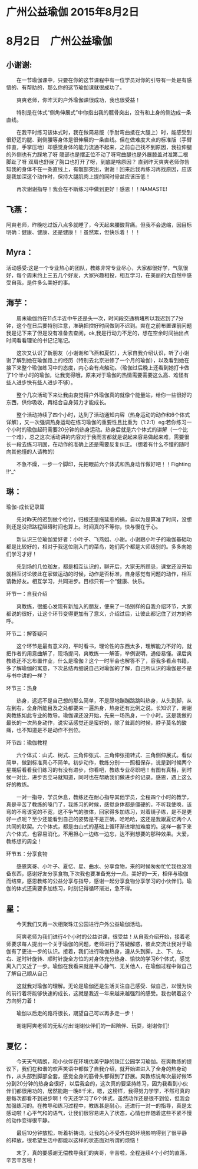 # 广州公益瑜伽 2015年8月2日


# **8月2日　广州公益瑜伽**



## **小谢谢:**

　　在一节瑜伽课中，只要在你的这节课程中有一位学员对你的引导有一处是有感悟的、有帮助的，那么你的这节瑜伽课就很成功了。

　　爽爽老师，你昨天的户外瑜伽课很成功，我也很受益！

　　特别是在体式“侧角伸展式”中你指出我的髋骨突出，没有和上身的侧边成一条直线。

　　在我平时练习该体式时，我在做简易版（手肘弯曲抵在大腿上）时，能感受到很舒适的腿、到侧腰等身体是很伸展的一条直线。但在做难度大点的标准版（手臂伸直，手掌压地）却感觉身体的能力流通不起来，之前自己找不到原因，我拉伸腿的外侧也有力踩地了呀 髋部也是摆正位不动了呀弯曲腿也是外展膝盖对准第二根脚趾了呀 双肩也舒展了胸口也打开了呀，到底是啥原因？ 直到昨天爽爽老师你告知我的身体不在一条直线上，有髋部突出，谢谢！回来后我再练习再找原因，应该是我加深这个动作时，保持大腿肌肉上提的同时骨盆应该压低！

　　再次谢谢指导！我会在不断练习中做到更好！感恩！！NAMASTE!
　　

## **飞燕：**

阿爽老师，昨晚吃过饭八点多就睡了，今天起来腰酸背痛。但我不会退缩，因目标明确：健康、健康、还是健康！！虽然累，但快乐着！！！


## **Myra：**

活动感受:这是一个专业热心的团队，教练非常专业尽心，大家都很好学，气氛很好，每个周末约上三五几个好友，大家兴趣相投，相互学习，在美丽的大自然中感受自我，是件多么美好的事。



## **海芋：**

　　周末瑜伽约在11点半近中午还是头一次，时间段交通稍堵所以我迟到了7分钟，这个在日后要特别注意，准确把控好时间做到不迟到。爽在之前布置课前问题我是记下来了但是没有准备去查阅，ok,我是行动力不足的，想在空余时间抽出点时间看看理论的书记记笔记。

　　这次又认识了新朋友（小谢谢和飞燕和夏忆），大家自我介绍认识，听了小谢谢了解到她在瑜伽路上的经历（特别去北京进修了一个月的瑜伽），以及看到她在接下来整个瑜伽练习中的态度，内心会有点触动。（瑜伽过后晚上还看到她打卡做了1个半小时的瑜伽，让我觉得哦，原来对于瑜伽的热情需要需要这么高、难怪有些人进步快有些人进步不够）。

　　整个几次活动下来让我由衷觉得户外瑜伽真的就像个能量站，给你一些很好的东西，供你吸收，再结合自身努力才能成长。

　　整个活动持续了四个小时，达到了活动通知内容（热身运动的动作和6个体式详解），又一次强调热身运动在练习瑜伽的重要性且比重为（1:2:1）eg:若你练习一个小时的瑜伽起码需要20分钟的热身运动。热身后就是六个体式的讲解（一个比一个难），总之这次活动讲的内容对于我而言都就是说起来容易做起来难，需要很长一段去练习巩固，在动作的准确上还是需要反复纠正。（想着有什么不懂的随时向其他懂的人请教的）

　　不急不燥，一步一个脚印，先把眼前六个体式和热身动作做好吧！！Fighting !!^_^
　　

## **琳：**

瑜伽-成长记录篇

　　先对昨天的迟到做个检讨，归根还是拖延惹的祸，自以为是算准了时间，没想到还是没把路程阻碍时间也算上。时间真的不等你，快与慢在于心。

　　新认识三位瑜伽爱好者：小叶子、飞燕姐、小谢。小谢跟小叶子的瑜伽基础功都是比较好的，相对于我这位刚入门的菜鸟，她们两个都是大师级别的。多多向她们学习才好！

　　先到场的几位珈友，都是相互认识的，聊开后，大家无所顾忌，课堂还没开始就相互讨论彼此在家做运动的时候，动作是否标准，自身感觉有问题的动作，相互请教好友。相互学习，共同进步。目标只有一个“健康、快乐。

环节一：自我介绍

　　爽教练，很细心发现有新加入的朋友，便来了一场别样的自我介绍环节，大家都说的很好，让这个环节变得更加有了意义，介绍过后，让彼此都记住了对方的称呼。

环节二：解答疑问

　　这个环节是最有意义的，平时看书，理论性的东西太多，理解能力不好的，就把作者的用意曲解了，现场提问，爽教练一一解答，举例说明，通俗易懂。课后爽教练还不忘布置作业，什么是瑜伽？这个一时半会也解答不了，容我多看点书籍，多了解瑜伽的寓意，下次总结再细说自己对瑜伽的了解，自己所认识的瑜伽是不是与书中讲的一样？

环节三：热身

　　热身，远远不是自己想的那么简单，不是原地蹦蹦跳跳叫热身，从头到脚，从左到右，全身所能目及之处都要来一遍热身，热身还有比例之说。长知识了，谢谢爽教练如此专业的教导。瑜伽课还没开始，先来一场热身，一个小时。这是我做的最长的一次热身动作，说实话感觉还是蛮好的，除了耸肩的时候，脖子莫名的酸痛，也不知道是不是动作不到位。

环节四：瑜伽教程

　　六个体式：山式、树式、三角伸张式、三角伸张扭转式、三角侧伸展式。看似简单，做到标准真心不简单。初步动作，教练分别一一照相保存，说是到时候两个星期后看看我们练习的有没有进步，你看吧，教练专业尽职吧！有图有真相，到时候一对比，进步否立马就知道，同时也在帮助我们做进步的记录。感恩，遇上这么好的教练。

　　一对一指导，学员休息，教练还在耐心指导其他学员，全程四个小时的教学，真是辛苦了教练的嗓门了，我练习的时候，感觉身体都是僵硬的，不听我使唤，该弯的不弯该宽的不宽，这不争气的肢体，回家得多加练习，对着镜子练，是不是更好一点呢？至少还能看到自己的姿势是不是正确，哈哈哈，这还是我跟夏忆两个人共同的默契。六个体式，都是由山式的基础上循环渐进增加难度的。这样一套下来六个体式，也容易消化，不用担心一边练一边忘，达不到想要的那种效果。大爱，教练想的周全！

环节五：分享食物

　　感恩爽哥、小叶子、夏忆、星、曲水、分享食物，来的时候匆匆忙忙我也没准备东西，感谢好友分享食物,下次我也要准备充分一点。美好的一天，相伴与瑜伽而结束，感恩教练的公益分享与指导，感谢一起分享食物分享学习的小伙伴们。瑜伽的体式还需要多加练习，时刻记得循环渐进，急不得。
　　

## **星：**

　　今天我们又再一次相聚珠江公园进行户外公益瑜伽活动。

　　阿爽老师为我们进行4个小时的公益讲课，很受益！从自我介绍开始，接着老师要求每人提出一个关于瑜伽的问题，老师进行了答疑解惑，彼此交流让我对于瑜伽有了更进一步的认识。接着，我们进行瑜伽热身，遵从头到脚，上、下、左、右、逆时针旋转、顺时针旋全方位的对身体充分热身、愉快的学习6个体式，感觉离入门又近了一步。瑜伽在我看来就是平心静气、无关他人，在瑜伽过程中做自己了解自己顺从自己



　　这就我对瑜伽的理解。无论是瑜伽还是生活关注自己感受、做自己，以慢为快的前行着将能够快速的成长，这就是我近一年来越来越强烈的感受。我也朝着这个方向努力着！

　　瑜伽以后走的路将很长，期望自己可以再多走一步！

　　谢谢阿爽老师的无私付出!谢谢伙伴们的一起陪伴、玩耍，谢谢你们!
　　

## **夏忆：**

　　今天天气晴朗，和小伙伴在环境优美宁静的珠江公园学习瑜伽。在爽教练的提议下，我们在和谐的欢声笑语中都做了自我介绍，就开始进进入了全身的热身动作，从头部到脚部全套，感觉全身的筋骨头都得到了舒展。爽教练说每次最好做15分到20分钟的热身会很好，以后我会的，这次真的要坚持练习，因为我看到小伙伴们都很用功的，居然能跑一晚8千米，嗯，这榜样，我得努力学学，不然可真的是每次都看不到进步啊！今天还学习了6个体式，虽然动作还是很不到位，但我会加强练习的。在教导和练习过程中，教练甚是耐心，还进行一对一的指导，真是太感动啦！心平气和的语气，让我们很容易进入了状态，心情也伴随着这些不紧不慢的动作变得很平静。

　　最后10分钟放松，听着祈祷词，让我的心不受外在的环境影响得到了很平静的释放，很希望生活中都能以这样的状态面对所谓的烦恼！

　　末了，真的要感谢无偿教导我们的爽哥，辛苦啦，全程连续4个小时的直落，辛苦辛苦啦！
